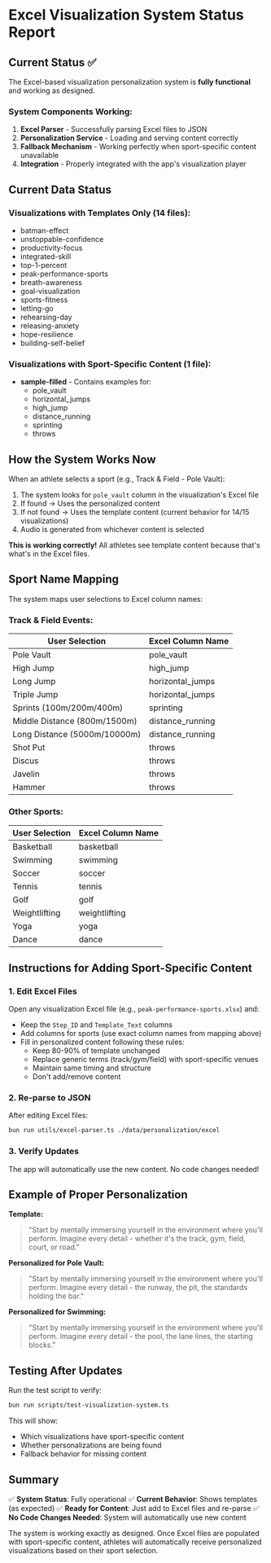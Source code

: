 # Excel Visualization System Status Report

## Current Status ✅

The Excel-based visualization personalization system is **fully functional** and working as designed.

### System Components Working:
1. **Excel Parser** - Successfully parsing Excel files to JSON
2. **Personalization Service** - Loading and serving content correctly
3. **Fallback Mechanism** - Working perfectly when sport-specific content unavailable
4. **Integration** - Properly integrated with the app's visualization player

## Current Data Status

### Visualizations with Templates Only (14 files):
- batman-effect
- unstoppable-confidence  
- productivity-focus
- integrated-skill
- top-1-percent
- peak-performance-sports
- breath-awareness
- goal-visualization
- sports-fitness
- letting-go
- rehearsing-day
- releasing-anxiety
- hope-resilience
- building-self-belief

### Visualizations with Sport-Specific Content (1 file):
- **sample-filled** - Contains examples for:
  - pole_vault
  - horizontal_jumps
  - high_jump
  - distance_running
  - sprinting
  - throws

## How the System Works Now

When an athlete selects a sport (e.g., Track & Field - Pole Vault):

1. The system looks for `pole_vault` column in the visualization's Excel file
2. If found → Uses the personalized content
3. If not found → Uses the template content (current behavior for 14/15 visualizations)
4. Audio is generated from whichever content is selected

**This is working correctly!** All athletes see template content because that's what's in the Excel files.

## Sport Name Mapping

The system maps user selections to Excel column names:

### Track & Field Events:
| User Selection | Excel Column Name |
|----------------|-------------------|
| Pole Vault | pole_vault |
| High Jump | high_jump |
| Long Jump | horizontal_jumps |
| Triple Jump | horizontal_jumps |
| Sprints (100m/200m/400m) | sprinting |
| Middle Distance (800m/1500m) | distance_running |
| Long Distance (5000m/10000m) | distance_running |
| Shot Put | throws |
| Discus | throws |
| Javelin | throws |
| Hammer | throws |

### Other Sports:
| User Selection | Excel Column Name |
|----------------|-------------------|
| Basketball | basketball |
| Swimming | swimming |
| Soccer | soccer |
| Tennis | tennis |
| Golf | golf |
| Weightlifting | weightlifting |
| Yoga | yoga |
| Dance | dance |

## Instructions for Adding Sport-Specific Content

### 1. Edit Excel Files
Open any visualization Excel file (e.g., `peak-performance-sports.xlsx`) and:
- Keep the `Step_ID` and `Template_Text` columns
- Add columns for sports (use exact column names from mapping above)
- Fill in personalized content following these rules:
  - Keep 80-90% of template unchanged
  - Replace generic terms (track/gym/field) with sport-specific venues
  - Maintain same timing and structure
  - Don't add/remove content

### 2. Re-parse to JSON
After editing Excel files:
```bash
bun run utils/excel-parser.ts ./data/personalization/excel
```

### 3. Verify Updates
The app will automatically use the new content. No code changes needed!

## Example of Proper Personalization

**Template:**
> "Start by mentally immersing yourself in the environment where you'll perform. Imagine every detail - whether it's the track, gym, field, court, or road."

**Personalized for Pole Vault:**
> "Start by mentally immersing yourself in the environment where you'll perform. Imagine every detail - the runway, the pit, the standards holding the bar."

**Personalized for Swimming:**
> "Start by mentally immersing yourself in the environment where you'll perform. Imagine every detail - the pool, the lane lines, the starting blocks."

## Testing After Updates

Run the test script to verify:
```bash
bun run scripts/test-visualization-system.ts
```

This will show:
- Which visualizations have sport-specific content
- Whether personalizations are being found
- Fallback behavior for missing content

## Summary

✅ **System Status**: Fully operational
✅ **Current Behavior**: Shows templates (as expected)
✅ **Ready for Content**: Just add to Excel files and re-parse
✅ **No Code Changes Needed**: System will automatically use new content

The system is working exactly as designed. Once Excel files are populated with sport-specific content, athletes will automatically receive personalized visualizations based on their sport selection.